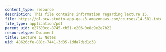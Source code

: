 ```yaml
---
content_type: resource
description: This file contains information regarding lecture 15.
file: https://ol-ocw-studio-app-qa.s3.amazonaws.com/courses/14-581-international-economics-i-spring-2013/48626cfe888c74413d351dda7ded1c38_MIT14_581S13_classnotes15.pdf
file_type: application/pdf
parent_uid: e27600cc-8745-cb51-e206-0e8c9e2e7b22
resourcetype: Document
title: Lecture 15 Notes
uid: 48626cfe-888c-7441-3d35-1dda7ded1c38
---
```

